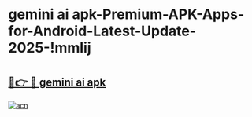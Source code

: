# gemini ai apk-Premium-APK-Apps-for-Android-Latest-Update-2025-!mmlij

# <h2><a href="https://googleone.com">🔗👉 🔴 gemini ai apk</a></h2>

[![acn](https://github.com/user-attachments/assets/0f9c940e-d8b0-45ae-aac7-cd30a18b3e1c)](https://googleone.com)

